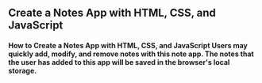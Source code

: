## Create a Notes App with HTML, CSS, and JavaScript

#### How to Create a Notes App with HTML, CSS, and JavaScript Users may quickly add, modify, and remove notes with this note app. The notes that the user has added to this app will be saved in the browser's local storage.
